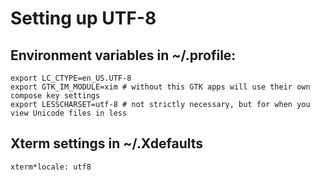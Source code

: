 # Setting up UTF-8

## Environment variables in ~/.profile:
```shell
export LC_CTYPE=en_US.UTF-8
export GTK_IM_MODULE=xim # without this GTK apps will use their own compose key settings
export LESSCHARSET=utf-8 # not strictly necessary, but for when you view Unicode files in less
```

## Xterm settings in ~/.Xdefaults
```shell
xterm*locale: utf8
```
